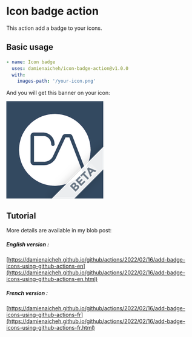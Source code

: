 # Icon badge action

This action add a badge to your icons.

## Basic usage

```yaml
- name: Icon badge
  uses: damienaicheh/icon-badge-action@v1.0.0
  with:
    images-path: '/your-icon.png'
```

And you will get this banner on your icon:

![Icon badge](docs/icon-demo.png)

## Tutorial

More details are available in my blob post:

##### English version :
[https://damienaicheh.github.io/github/actions/2022/02/16/add-badge-icons-using-github-actions-en](https://damienaicheh.github.io/github/actions/2022/02/16/add-badge-icons-using-github-actions-en.html)

##### French version :
[https://damienaicheh.github.io/github/actions/2022/02/16/add-badge-icons-using-github-actions-fr](https://damienaicheh.github.io/github/actions/2022/02/16/add-badge-icons-using-github-actions-fr.html)
